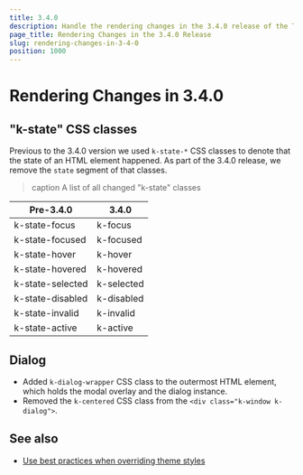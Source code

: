```yaml
---
title: 3.4.0
description: Handle the rendering changes in the 3.4.0 release of the Telerik UI for Blazor components.
page_title: Rendering Changes in the 3.4.0 Release 
slug: rendering-changes-in-3-4-0
position: 1000
---
```


# Rendering Changes in 3.4.0

## "k-state" CSS classes

Previous to the 3.4.0 version we used `k-state-*` CSS classes to denote that the state of an HTML element happened. As part of the 3.4.0 release, we remove the `state` segment of that classes.

>caption A list of all changed "k-state" classes

| Pre-3.4.0        | 3.4.0      |
|------------------|------------|
| k-state-focus    | k-focus    |
| k-state-focused  | k-focused  |
| k-state-hover    | k-hover    |
| k-state-hovered  | k-hovered  |
| k-state-selected | k-selected |
| k-state-disabled | k-disabled |
| k-state-invalid  | k-invalid  |
| k-state-active   | k-active   |


## Dialog

* Added `k-dialog-wrapper` CSS class to the outermost HTML element, which holds the modal overlay and the dialog instance.
* Removed the `k-centered` CSS class from the `<div class="k-window k-dialog">`.

## See also

* [Use best practices when overriding theme styles](slug://themes-override#best-practices)

